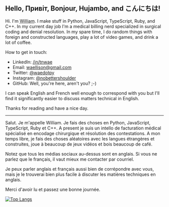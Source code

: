 ## Hello, Привіт, Bonjour, Hujambo, and こんにちは!

Hi.  I'm <abbr title='pronouns: he/him/his'>William</abbr>.  I make stuff in Python, JavaScript, TypeScript, Ruby, and C++.  In my current day job I'm a medical billing nerd specialized in surgical coding and denial resolution.  In my spare time, I do random things with foreign and constructed languages, play a lot of video games, and drink a lot of coffee.

How to get in touch:

- LinkedIn: [/in/tnwae](https://linkedin.com/in/tnwae)
- Email: <waellison@gmail.com>
- Twitter: [@waedotpy](https://twitter.com/waedotpy)
- Instagram: [@nobettershoulder](https://instagram.com/nobettershoulder)
- GitHub: Well, you're here, aren't you? ;-)

I can speak English and French well enough to correspond with you but I'll find it significantly easier to discuss matters technical in English.

Thanks for reading and have a nice day.

----

Salut.  Je m'appelle William.  Je fais des choses en Python, JavaScript, TypeScript, Ruby et C++.  A present je suis un intello de facturation médical spécialisé en encodage chirurgique et résolution des contestations.  A mon temps libre, je fais des choses aléatoires avec les langues étrangères et construites, joue à beaucoup de jeux vidéos et bois beaucoup de café.

Notez que tous les médias sociaux au-dessus sont en anglais.  Si vous ne parlez que le français, il vaut mieux me contacter par courriel.

Je peux parler anglais et français aussi bien de corrépondre avec vous, mais je le trouverai bien plus facile à discuter les matières techniques en anglais.

Merci d'avoir lu et passez une bonne journée.

[![Top Langs](https://github-readme-stats.vercel.app/api/top-langs/?username=waellison&theme=darks&hide=html,css,tex&layout=compact)](https://github.com/anuraghazra/github-readme-stats)
